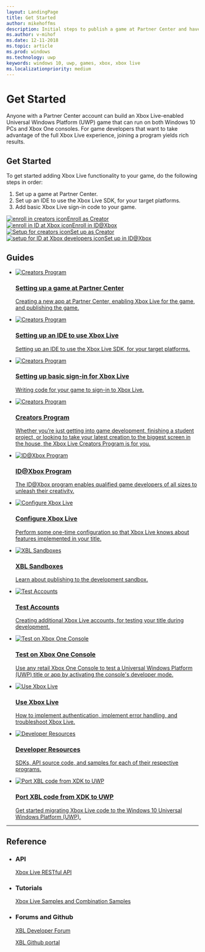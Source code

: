 ```yaml
---
layout: LandingPage
title: Get Started
author: mikehoffms
description: Initial steps to publish a game at Partner Center and have the game sign-in to Xbox Live.
ms.author: v-mihof
ms.date: 12-11-2018
ms.topic: article
ms.prod: windows
ms.technology: uwp
keywords: windows 10, uwp, games, xbox, xbox live
ms.localizationpriority: medium
---
```


<h1>Get Started</h1>

<p>
    Anyone with a Partner Center account can build an Xbox Live-enabled Universal Windows Platform (UWP) game that can run on both Windows 10 PCs and Xbox One consoles. 
    For game developers that want to take advantage of the full Xbox Live experience, joining a program yields rich results.
</p>


<h2>Get Started</h2>

<p>
To get started adding Xbox Live functionality to your game, do the following steps in order:
</p>
<ol>
    <li>Set up a game at Partner Center.
    <li>Set up an IDE to use the Xbox Live SDK, for your target platforms.
    <li>Add basic Xbox Live sign-in code to your game.
</ol>

<div class="ico48Case halfStack">
    <div class="ico48Link"><a href="https://www.xbox.com/en-US/developers/creators-program/" data-linktype="absolute-path"><img src="../images/common/enroll_step1_icon.svg" alt="enroll in creators icon"><span>Enroll as Creator</span></a></div>
    <div class="ico48Link"><a href="https://www.xbox.com/en-US/developers/id" data-linktype="absolute-path"><img src="../images/common/enroll_step1_icon.svg" alt="enroll in ID at Xbox icon"><span>Enroll in ID@Xbox</span></a></div>
    <div class="ico48Link"><a href="../get-started-with-creators/get-started-with-xbox-live-creators.md"><img src="../images/common/setup_step2_icon.svg" alt="Setup for creators icon"><span>Set up as Creator</span></a></div>
    <div class="ico48Link"><a href="../get-started-with-partner/get-started-with-xbox-live-partner.md"><img src="../images/common/setup_step2_icon.svg" alt="setup for ID at Xbox developers icon"><span>Set up in ID@Xbox</span></a></div>
</div>

<h2>Guides</h2>
<ul class="cardsF panelContent cols cols2">
    <li>
        <a href="setup-partner-center/index.md">
        <div class="cardSize">
            <div class="cardPadding">
                <div class="card">
                    <div class="cardImageOuter">
                        <div class="cardImage">
                            <img src="../images/common/xbl_real_time_activity_placeholder.svg" alt="Creators Program" />
                        </div>
                    </div>
                    <div class="cardText">
                        <h3>Setting up a game at Partner Center</h3>
                        <p>Creating a new app at Partner Center, enabling Xbox Live for the game, and publishing the game.</p>
                    </div>
                </div>
            </div>
        </div>
        </a>
    </li>
    <li>
        <a href="setup-ide/index.md">
        <div class="cardSize">
            <div class="cardPadding">
                <div class="card">
                    <div class="cardImageOuter">
                        <div class="cardImage">
                            <img src="../images/common/xbl_real_time_activity_placeholder.svg" alt="Creators Program" />
                        </div>
                    </div>
                    <div class="cardText">
                        <h3>Setting up an IDE to use Xbox Live</h3>
                        <p>Setting up an IDE to use the Xbox Live SDK, for your target platforms.</p>
                    </div>
                </div>
            </div>
        </div>
        </a>
    </li>
    <li>
        <a href="write-sign-in-code.md">
        <div class="cardSize">
            <div class="cardPadding">
                <div class="card">
                    <div class="cardImageOuter">
                        <div class="cardImage">
                            <img src="../images/common/xbl_real_time_activity_placeholder.svg" alt="Creators Program" />
                        </div>
                    </div>
                    <div class="cardText">
                        <h3>Setting up basic sign-in for Xbox Live</h3>
                        <p>Writing code for your game to sign-in to Xbox Live.</p>
                    </div>
                </div>
            </div>
        </div>
        </a>
    </li>
    <li>
        <a href="../developer-program-overview.md">
        <div class="cardSize">
            <div class="cardPadding">
                <div class="card">
                    <div class="cardImageOuter">
                        <div class="cardImage">
                            <img src="../images/common/xbl_real_time_activity_placeholder.svg" alt="Creators Program" />
                        </div>
                    </div>
                    <div class="cardText">
                        <h3>Creators Program</h3>
                        <p>Whether you’re just getting into game development, finishing a student project, or looking to take your latest creation to the biggest screen in the house, the Xbox Live Creators Program is for you.</p>
                    </div>
                </div>
            </div>
        </div>
        </a>
    </li>
    <li>
        <a href="../developer-program-overview.md">
        <div class="cardSize">
            <div class="cardPadding">
                <div class="card">
                    <div class="cardImageOuter">
                        <div class="cardImage">
                            <img src="../images/common/xbl_real_time_activity_placeholder.svg" alt="ID@Xbox Program" />
                        </div>
                    </div>
                    <div class="cardText">
                        <h3>ID@Xbox Program</h3>
                        <p>The ID@Xbox program enables qualified game developers of all sizes to unleash their creativity.</p>
                    </div>
                </div>
            </div>
        </div>
        </a>
    </li>
    <li>
        <a href="../xbox-live-service-configuration.md">
        <div class="cardSize">
            <div class="cardPadding">
                <div class="card">
                    <div class="cardImageOuter">
                        <div class="cardImage">
                            <img src="../images/common/xbl_real_time_activity_placeholder.svg" alt="Configure Xbox Live" />
                        </div>
                    </div>
                    <div class="cardText">
                        <h3>Configure Xbox Live</h3>
                        <p>Perform some one-time configuration so that Xbox Live knows about features implemented in your title.</p>
                    </div>
                </div>
            </div>
        </div>
        </a>
    </li>
    <li>
        <a href="../xbox-live-sandboxes.md">
        <div class="cardSize">
            <div class="cardPadding">
                <div class="card">
                    <div class="cardImageOuter">
                        <div class="cardImage">
                            <img src="../images/common/xbl_real_time_activity_placeholder.svg" alt="XBL Sandboxes" />
                        </div>
                    </div>
                    <div class="cardText">
                        <h3>XBL Sandboxes</h3>
                        <p>Learn about publishing to the development sandbox.</p>
                    </div>
                </div>
            </div>
        </div>
        </a>
    </li>
    <li>
        <a href="../xbox-live-test-accounts.md">
        <div class="cardSize">
            <div class="cardPadding">
                <div class="card">
                    <div class="cardImageOuter">
                        <div class="cardImage">
                            <img src="../images/common/xbl_real_time_activity_placeholder.svg" alt="Test Accounts" />
                        </div>
                    </div>
                    <div class="cardText">
                        <h3>Test Accounts</h3>
                        <p>Creating additional Xbox Live accounts, for testing your title during development.</p>
                    </div>
                </div>
            </div>
        </div>
        </a>
    </li>
    <li>
        <a href="../testing-on-console.md">
        <div class="cardSize">
            <div class="cardPadding">
                <div class="card">
                    <div class="cardImageOuter">
                        <div class="cardImage">
                            <img src="../images/common/xbl_real_time_activity_placeholder.svg" alt="Test on Xbox One Console" />
                        </div>
                    </div>
                    <div class="cardText">
                        <h3>Test on Xbox One Console</h3>
                        <p>Use any retail Xbox One Console to test a Universal Windows Platform (UWP) title or app by activating the console's developer mode.</p>
                    </div>
                </div>
            </div>
        </div>
        </a>
    </li>
    <li>
        <a href="../using-xbox-live/using-xbox-live.md">
        <div class="cardSize">
            <div class="cardPadding">
                <div class="card">
                    <div class="cardImageOuter">
                        <div class="cardImage">
                            <img src="../images/common/xbl_real_time_activity_placeholder.svg" alt="Use Xbox Live" />
                        </div>
                    </div>
                    <div class="cardText">
                        <h3>Use Xbox Live</h3>
                        <p>How to implement authentication, implement error handling, and troubleshoot Xbox Live.</p>
                    </div>
                </div>
            </div>
        </div>
        </a>
    </li>
    <li>
        <a href="../xbox-live-resources.md">
        <div class="cardSize">
            <div class="cardPadding">
                <div class="card">
                    <div class="cardImageOuter">
                        <div class="cardImage">
                            <img src="../images/common/xbl_real_time_activity_placeholder.svg" alt="Developer Resources" />
                        </div>
                    </div>
                    <div class="cardText">
                        <h3>Developer Resources</h3>
                        <p>SDKs, API source code, and samples for each of their respective programs.</p>
                    </div>
                </div>
            </div>
        </div>
        </a>
    </li>
    <li>
        <a href="../using-xbox-live/porting-xbox-live-code-from-xdk-to-uwp.md">
        <div class="cardSize">
            <div class="cardPadding">
                <div class="card">
                    <div class="cardImageOuter">
                        <div class="cardImage">
                            <img src="../images/common/xbl_real_time_activity_placeholder.svg" alt="Port XBL code from XDK to UWP" />
                        </div>
                    </div>
                    <div class="cardText">
                        <h3>Port XBL code from XDK to UWP</h3>
                        <p>Get started migrating Xbox Live code to the Windows 10 Universal Windows Platform (UWP).</p>
                    </div>
                </div>
            </div>
        </div>
        </a>
    </li>
</ul>

<hr>
<h2>Reference</h2>
<ul class="panelContent cardsW">
    <li>
        <div class="cardSize">
            <div class="cardPadding">
                <div class="card">
                    <div class="cardText">
                        <h3>API</h3>
                        <p><a href="../xbox-live-rest/atoc-xboxlivews-reference.md">Xbox Live RESTful API</a></p>
                    </div>
                </div>
            </div>
        </div>
    </li>
    <li>
        <div class="cardSize">
            <div class="cardPadding">
                <div class="card">
                    <div class="cardText">
                        <h3>Tutorials</h3>
                        <p><a href="../samples.md">Xbox Live Samples and Combination Samples</a></p>
                     </div>
                </div>
            </div>
        </div>
    </li>
    <li>
        <div class="cardSize">
            <div class="cardPadding">
                <div class="card">
                    <div class="cardText">
                        <h3>Forums and Github </h3>
                        <p><a href="https://forums.xboxlive.com/index.html" data-linktype="absolute-path">XBL Developer Forum</a></p>
                        <p><a href="https://github.com/Microsoft/xbox-live-api" data-linktype="absolute-path">XBL Github portal</a></p>
                     </div>
                </div>
            </div>
        </div>
    </li>
</ul>

<!-- 
## Next steps

After your game is able to sign-in to Xbox Live, add Xbox Live features.
Feature areas include:
*  [Xbox Live social platform - For games and gamers](../social-platform/social-platform.md)
*  [Xbox Live Data Platform - Stats, Leaderboards, Achievements](../data-platform/data-platform.md)
*  [Xbox Live Storage Platform - Connected Storage, Title Storage](../storage-platform/storage-platform.md)
*  [Xbox Live Multiplayer Platform](../multiplayer/multiplayer-intro.md)
 -->
